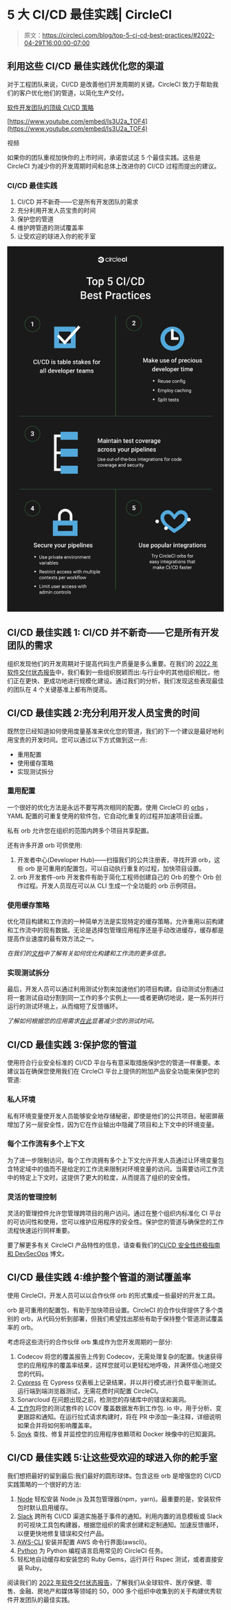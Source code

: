 # 5 大 CI/CD 最佳实践| CircleCI

> 原文：<https://circleci.com/blog/top-5-ci-cd-best-practices/#2022-04-29T16:00:00-07:00>

## 利用这些 CI/CD 最佳实践优化您的渠道

对于工程团队来说，CI/CD 是改善他们开发周期的关键。CircleCI 致力于帮助我们的客户优化他们的管道，以简化生产交付。

[软件开发团队的顶级 CI/CD 策略](https://youtu.be/Is3U2a_TOF4)

[https://www.youtube.com/embed/Is3U2a_TOF4](https://www.youtube.com/embed/Is3U2a_TOF4)

视频

如果你的团队重视加快你的上市时间，承诺尝试这 5 个最佳实践。这些是 CircleCI 为减少你的开发周期时间和总体上改进你的 CI/CD 过程而提出的建议。

### CI/CD 最佳实践

1.  CI/CD 并不新奇——它是所有开发团队的需求
2.  充分利用开发人员宝贵的时间
3.  保护您的管道
4.  维护跨管道的测试覆盖率
5.  让受欢迎的球进入你的舵手室

![CI/CD best practices](img/692b05d58751f93c4431afc6a0378c6c.png)

## CI/CD 最佳实践 1: CI/CD 并不新奇——它是所有开发团队的需求

组织发现他们的开发周期对于提高代码生产质量是多么重要。在我们的 [2022 年软件交付状态报告](https://circleci.com/resources/2022-state-of-software-delivery/)中，我们看到一些组织脱颖而出:与行业中的其他组织相比，他们正在更快、更成功地进行规模化建设。通过我们的分析，我们发现这些表现最佳的团队在 4 个关键基准上都有所提高。

## CI/CD 最佳实践 2:充分利用开发人员宝贵的时间

既然您已经知道如何使用度量基准来优化您的管道，我们的下一个建议是最好地利用宝贵的开发时间。您可以通过以下方式做到这一点:

*   重用配置
*   使用缓存策略
*   实现测试拆分

### 重用配置

一个很好的优化方法是永远不要写两次相同的配置。使用 CircleCI 的 [orbs](https://circleci.com/orbs/) ，YAML 配置的可重复使用的软件包，它自动化重复的过程并加速项目设置。

私有 orb 允许您在组织的范围内跨多个项目共享配置。

还有许多开源 orb 可供使用:

1.  开发者中心(Developer Hub)——扫描我们的公共注册表，寻找开源 orb，这些 orb 是可重用的配置包，可以自动执行重复的过程，加快项目设置。
2.  orb 开发套件-orb 开发套件有助于简化工程师创建自己的 Orb 的整个 Orb 创作过程。开发人员现在可以从 CLI 生成一个全功能的 orb 示例项目。

### 使用缓存策略

优化项目构建和工作流的一种简单方法是实现特定的缓存策略，允许重用以前构建和工作流中的现有数据。无论是选择包管理应用程序还是手动改进缓存，缓存都是提高作业速度的最有效方法之一。

*在我们的[文档](https://circleci.com/docs/optimization-cookbook/#using-caching-to-optimize-builds-and-workflows)中了解有关如何优化构建和工作流的更多信息。*

### 实现测试拆分

最后，开发人员可以通过利用测试分割来加速他们的项目构建。自动测试分割通过将一套测试自动分割到同一工作的多个实例上——或者更确切地说，是一系列并行运行的测试环境上，从而缩短了反馈循环。

*了解如何根据您的应用需求[在此](https://circleci.com/docs/optimization-cookbook/#test-splitting-to-speed-up-pipelines)显著减少您的测试时间。*

## CI/CD 最佳实践 3:保护您的管道

使用符合行业安全标准的 CI/CD 平台与有意采取措施保护您的管道一样重要。本建议旨在确保您使用我们在 CircleCI 平台上提供的附加产品安全功能来保护您的管道:

### 私人环境

私有环境变量使开发人员能够安全地存储秘密，即使是他们的公共项目。秘密屏蔽增加了另一层安全性，因为它在作业输出中隐藏了项目和上下文中的环境变量。

### 每个工作流有多个上下文

为了进一步限制访问，每个工作流拥有多个上下文允许开发人员通过让环境变量包含特定域中的值而不是给定的工作流来限制对环境变量的访问。当需要访问工作流中的特定上下文时，这提供了更大的粒度，从而提高了组织的安全性。

### 灵活的管理控制

灵活的管理控件允许您管理跨项目的用户访问。通过在整个组织内标准化 CI 平台的可访问性和使用，您可以维护应用程序的安全性。保护您的管道与确保您的工作流程快速运行同样重要。

要了解更多有关 CircleCI 产品特性的信息，请查看我们的[CI/CD 安全性终极指南和 DevSecOps](https://circleci.com/blog/security-best-practices-for-ci-cd/) 博文。

## CI/CD 最佳实践 4:维护整个管道的测试覆盖率

使用 CircleCI，开发人员可以以合作伙伴 orb 的形式集成一些最好的开发工具。

orb 是可重用的配置包，有助于加快项目设置。CircleCI 的合作伙伴提供了多个类别的 orb，从代码分析到部署，但我们希望找出那些有助于保持整个管道测试覆盖率的 orb。

考虑将这些流行的合作伙伴 orb 集成作为您开发周期的一部分:

1.  Codecov 将您的覆盖报告上传到 Codecov，无需处理复杂的配置。快速获得您的应用程序的覆盖率结果，这样您就可以更轻松地呼吸，并满怀信心地提交您的代码。
2.  [Cypress](https://circleci.com/developer/orbs/orb/cypress-io/cypress) 在 Cypress 仪表板上记录结果，并以并行模式进行负载平衡测试。运行端到端浏览器测试，无需花费时间配置 CircleCI。
3.  Sonarcloud 在问题出现之前，检测您的存储库中的错误和漏洞。
4.  [工作包](https://circleci.com/developer/orbs/orb/coveralls/coveralls)将您的测试套件的 LCOV 覆盖数据发布到工作包. io 中，用于分析、变更跟踪和通知。在运行拉式请求构建时，将在 PR 中添加一条注释，详细说明如果合并将如何影响覆盖率。
5.  [Snyk](https://circleci.com/developer/orbs/orb/snyk/snyk) 查找、修复并监控您的应用程序依赖项和 Docker 映像中的已知漏洞。

## CI/CD 最佳实践 5:让这些受欢迎的球进入你的舵手室

我们想把最好的留到最后:我们最好的圆形球体。包含这些 orb 是增强您的 CI/CD 实践策略的一个很好的方法:

1.  [Node](https://circleci.com/developer/orbs/orb/circleci/node) 轻松安装 Node.js 及其包管理器(npm，yarn)。最重要的是，安装软件包时默认启用缓存。
2.  [Slack](https://circleci.com/developer/orbs/orb/circleci/slack) 跨所有 CI/CD 渠道实施基于事件的通知。利用内置的消息模板或 Slack 的可视块工具包构建器，根据您组织的需求创建和定制通知。加速反馈循环，以便更快地修复错误和交付产品。
3.  [AWS-CLI](https://circleci.com/developer/orbs/orb/circleci/aws-cli) 安装并配置 AWS 命令行界面(awscli)。
4.  [Python](https://circleci.com/developer/orbs/orb/circleci/python) 为 Python 编程语言启用常见的 CircleCI 任务。
5.  轻松地自动缓存和安装您的 Ruby Gems，运行并行 Rspec 测试，或者直接安装 Ruby。

阅读我们的 [2022 年软件交付状态报告](https://circleci.com/resources/2022-state-of-software-delivery/)，了解我们从全球软件、医疗保健、零售、金融、房地产和媒体等领域的 50，000 多个组织中收集到的关于构建优秀软件开发团队的最佳实践。